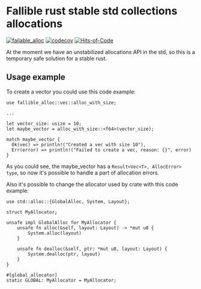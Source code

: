# Fallible rust stable std collections allocations
[![failable_alloc](https://github.com/zkud/fallible-alloc/actions/workflows/ci.yml/badge.svg?branch=main)](https://github.com/zkud/fallible-alloc/actions/workflows/ci.yml)
[![codecov](https://codecov.io/gh/zkud/fallible-alloc/branch/main/graph/badge.svg?token=N2YD1XEW8D)](https://codecov.io/gh/zkud/fallible-alloc)
[![Hits-of-Code](https://hitsofcode.com/github/zkud/fallible-alloc?branch=main)](https://hitsofcode.com/github/zkud/fallible-alloc/view?branch=main)

At the moment we have an unstabilized allocations API in the std,
so this is a temporary safe solution for a stable rust.

## Usage example

To create a vector you could use this code example:
```
use fallible_alloc::vec::alloc_with_size;

...

let vector_size: usize = 10;
let maybe_vector = alloc_with_size::<f64>(vector_size);

match maybe_vector {
  Ok(vec) => println!("Created a vec with size 10"),
  Err(error) => println!("Failed to create a vec, reason: {}", error)
}
```
As you could see, the maybe_vector has a ```Result<Vec<T>, AllocError> type```,
so now it's possible to handle a part of allocation errors.

Also it's possible to change the allocator used by crate with this code example:
```
use std::alloc::{GlobalAlloc, System, Layout};

struct MyAllocator;

unsafe impl GlobalAlloc for MyAllocator {
    unsafe fn alloc(&self, layout: Layout) -> *mut u8 {
        System.alloc(layout)
    }

    unsafe fn dealloc(&self, ptr: *mut u8, layout: Layout) {
        System.dealloc(ptr, layout)
    }
}

#[global_allocator]
static GLOBAL: MyAllocator = MyAllocator;
```
